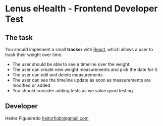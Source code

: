 # Lenus eHealth - Frontend Developer Test
## The task

You should implement a small **tracker** with [React](https://reactjs.org/), which allows a user to track their weight over time.

- The user should be able to see a timeline over the weight.
- The user can create new weight measurements and pick the date for it.
- The user can edit and delete measurements
- The user can see the timeline update as soon as measurements are modified or added
- You should consider adding tests as we value good testing

## Developer

Heitor Figueiredo <heitorfigbr@gmail.com>